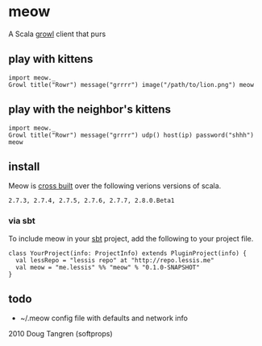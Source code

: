 # meow

A Scala [growl](http://growl.info/) client that purs

## play with kittens

    import meow._
    Growl title("Rowr") message("grrrr") image("/path/to/lion.png") meow

## play with the neighbor's kittens

    import meow._
    Growl title("Rowr") message("grrrr") udp() host(ip) password("shhh") meow

## install

Meow is [cross built](http://code.google.com/p/simple-build-tool/wiki/CrossBuild) over the following verions versions of scala.

    2.7.3, 2.7.4, 2.7.5, 2.7.6, 2.7.7, 2.8.0.Beta1
    
### via sbt

To include meow in your [sbt](http://code.google.com/p/simple-build-tool) project, add the following to your project file.

    class YourProject(info: ProjectInfo) extends PluginProject(info) {
      val lessRepo = "lessis repo" at "http://repo.lessis.me"
      val meow = "me.lessis" %% "meow" % "0.1.0-SNAPSHOT"
    }
    
## todo
  
  * ~/.meow config file with defaults and network info

2010 Doug Tangren (softprops)